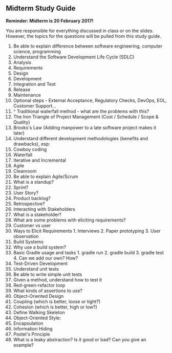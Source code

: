 ## Midterm Study Guide

__Reminder: Midterm is 20 February 2017!__

You are responsible for everything discussed in class or on the slides.  However, the topics for the questions will be pulled from this study guide.

1. Be able to explain difference between software engineering, computer science, programming
2. Understand the Software Development Life Cycle (SDLC)
  1. Analysis
  2. Requirements
  3. Design
  4. Development
  5. Integration and Test
  6. Release
  7. Maintenance
  8. Optional steps - External Acceptance, Regulatory Checks, DevOps, EOL, Customer Support...
3. ^ Traditional waterfall method - what are the problems with this?
4. The Iron Triangle of Project Management (Cost / Schedule / Scope & Quality)
5. Brooks's Law (Adding manpower to a late software project makes it later) 
6. Understand different development methodologies (benefits and drawbacks), esp:
  1. Cowboy coding
  2. Waterfall
  3. Iterative and Incremental
  4. Agile
  5. Cleanroom
7. Be able to explain Agile/Scrum
  1. What is a standup? 
  2. Sprint?
  3. User Story?
  4. Product backlog?
  5. Retrospective?
8. Interacting with Stakeholders
  1. What is a stakeholder?
  2. What are some problems with eliciting requirements?
  2. Customer vs user
  3. Ways to Elicit Requirements
    1. Interviews
    2. Paper prototyping
    3. User observation
9. Build Systems
  1. Why use a build system?
  2. Basic Gradle usage and tasks
    1. gradle run
    2. gradle build
    3. gradle test
    4. Can we add our own?  How?
10. Test-Driven Development
  1. Understand unit tests
  2. Be able to write simple unit tests
  3. Given a method, understand how to test it
  2. Red-green-refactor loop
  3. What kinds of assertions to use?
11. Object-Oriented Design
  1. Coupling (which is better, loose or tight?)
  2. Cohesion (which is better, high or low?)
12. Define Walking Skeleton
13. Object-Oriented Style:
  1. Encapsulation
  2. Information Hiding
  3. Postel's Principle
14. What is a leaky abstraction?  Is it good or bad? Can you give an example?
